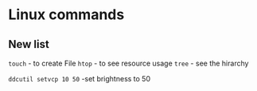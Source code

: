 # Linux commands

## New list

`touch` - to create File
`htop`  - to see resource usage
`tree`  - see the hirarchy

`ddcutil setvcp 10 50` -set brightness to 50
